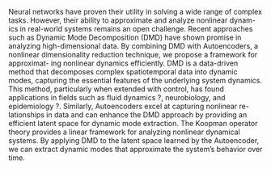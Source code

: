 Neural networks have proven their utility in solving a wide range of complex
tasks. However, their ability to approximate and analyze nonlinear dynam-
ics in real-world systems remains an open challenge. Recent approaches such
as Dynamic Mode Decomposition (DMD) have shown promise in analyzing
high-dimensional data. By combining DMD with Autoencoders, a nonlinear
dimensionality reduction technique, we propose a framework for approximat-
ing nonlinear dynamics efficiently.
DMD is a data-driven method that decomposes complex spatiotemporal
data into dynamic modes, capturing the essential features of the underlying
system dynamics. This method, particularly when extended with control,
has found applications in fields such as fluid dynamics ?, neurobiology, and
epidemiology ?. Similarly, Autoencoders excel at capturing nonlinear re-
lationships in data and can enhance the DMD approach by providing an
efficient latent space for dynamic mode extraction.
The Koopman operator theory provides a linear framework for analyzing
nonlinear dynamical systems. By applying DMD to the latent space learned
by the Autoencoder, we can extract dynamic modes that approximate the
system’s behavior over time.
